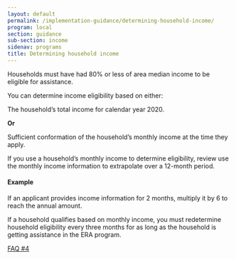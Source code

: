 ```yaml
---
layout: default
permalink: /implementation-guidance/determining-household-income/
program: local
section: guidance
sub-section: income
sidenav: programs
title: Determining household income
---
```


Households must have had 80% or less of area median income to be eligible for assistance. 

You can determine income eligibility based on either: 

The household’s total income for calendar year 2020. 

**Or**

Sufficient conformation of the household’s monthly income at the time they apply. 

If you use a household’s monthly income to determine eligibility, review use the monthly income information to extrapolate over a 12-month period. 

<div class="usa-alert usa-alert--info usa-alert--no-icon era-guidance-example">
  <div class="usa-alert__body">
    <h4 class="usa-alert__heading era-guidance-example__heading">Example</h4>
    <p class="usa-alert__text era-guidance-example__text">
      If an applicant provides income information for 2 months, multiply it by 6 to reach the annual amount. 
    </p>
    <p class="usa-alert__text era-guidance-example__text">
      If a household qualifies based on monthly income, you must redetermine household eligibility every three months for as long as the household is getting assistance in the ERA program. 
    </p>
  </div>
</div>

<a href="{{ site.baseurl }}/faqs#4" class="era-guidance__faq-reference"><span class="usa-tag">FAQ #4</span></a>
